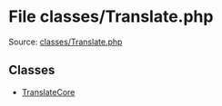 File classes/Translate.php
=========

Source: [classes/Translate.php](https://github.com/PrestaShop/PrestaShop/blob/1.6.0.4/classes/Translate.php)


Classes
-------

* [TranslateCore](class.TranslateCore.md)

